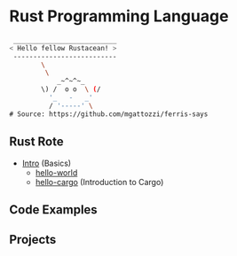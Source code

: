# Rust Programming Language

```bash
 __________________________
< Hello fellow Rustacean! >
 --------------------------
        \
         \
            _~^~^~_
        \) /  o o  \ (/
          '_   -   _'
          / '-----' \
# Source: https://github.com/mgattozzi/ferris-says
```


## Rust Rote
- [Intro](./intro.md) (Basics)
  - [hello-world](./hello-world.md)
  - [hello-cargo](./hello-cargo.md) (Introduction to Cargo)

## Code Examples

## Projects

